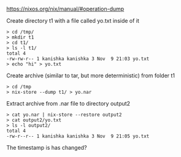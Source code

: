 https://nixos.org/nix/manual/#operation-dump

Create directory t1 with a file called yo.txt inside of it
```
> cd /tmp/
> mkdir t1
> cd t1/
> ls -l t1/
total 4
-rw-rw-r-- 1 kanishka kanishka 3 Nov  9 21:03 yo.txt
> echo "hi" > yo.txt
```

Create archive (similar to tar, but more deterministic) from folder t1
```
> cd /tmp
> nix-store --dump t1/ > yo.nar
```

Extract archive from .nar file to directory output2
```
> cat yo.nar | nix-store --restore output2
> cat output2/yo.txt 
> ls -l output2/
total 4
-rw-r--r-- 1 kanishka kanishka 3 Nov  9 21:05 yo.txt
```

The timestamp is has changed?
